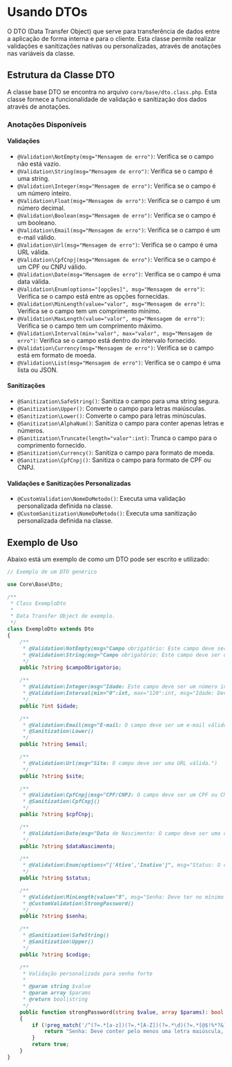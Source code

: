 # Usando DTOs

O DTO (Data Transfer Object) que serve para transferência de dados entre a aplicação de forma interna e para o cliente. Esta classe permite realizar validações e sanitizações nativas ou personalizadas, através de anotações nas variáveis da classe.

## Estrutura da Classe DTO

A classe base DTO se encontra no arquivo `core/base/dto.class.php`. Esta classe fornece a funcionalidade de validação e sanitização dos dados através de anotações.

### Anotações Disponíveis

#### Validações

- `@Validation\NotEmpty(msg="Mensagem de erro")`: Verifica se o campo não está vazio.
- `@Validation\String(msg="Mensagem de erro")`: Verifica se o campo é uma string.
- `@Validation\Integer(msg="Mensagem de erro")`: Verifica se o campo é um número inteiro.
- `@Validation\Float(msg="Mensagem de erro")`: Verifica se o campo é um número decimal.
- `@Validation\Boolean(msg="Mensagem de erro")`: Verifica se o campo é um booleano.
- `@Validation\Email(msg="Mensagem de erro")`: Verifica se o campo é um e-mail válido.
- `@Validation\Url(msg="Mensagem de erro")`: Verifica se o campo é uma URL válida.
- `@Validation\CpfCnpj(msg="Mensagem de erro")`: Verifica se o campo é um CPF ou CNPJ válido.
- `@Validation\Date(msg="Mensagem de erro")`: Verifica se o campo é uma data válida.
- `@Validation\Enum(options="[opções]", msg="Mensagem de erro")`: Verifica se o campo está entre as opções fornecidas.
- `@Validation\MinLength(value="valor", msg="Mensagem de erro")`: Verifica se o campo tem um comprimento mínimo.
- `@Validation\MaxLength(value="valor", msg="Mensagem de erro")`: Verifica se o campo tem um comprimento máximo.
- `@Validation\Interval(min="valor", max="valor", msg="Mensagem de erro")`: Verifica se o campo está dentro do intervalo fornecido.
- `@Validation\Currency(msg="Mensagem de erro")`: Verifica se o campo está em formato de moeda.
- `@Validation\List(msg="Mensagem de erro")`: Verifica se o campo é uma lista ou JSON.

#### Sanitizações

- `@Sanitization\SafeString()`: Sanitiza o campo para uma string segura.
- `@Sanitization\Upper()`: Converte o campo para letras maiúsculas.
- `@Sanitization\Lower()`: Converte o campo para letras minúsculas.
- `@Sanitization\AlphaNum()`: Sanitiza o campo para conter apenas letras e números.
- `@Sanitization\Truncate(length="valor":int)`: Trunca o campo para o comprimento fornecido.
- `@Sanitization\Currency()`: Sanitiza o campo para formato de moeda.
- `@Sanitization\CpfCnpj()`: Sanitiza o campo para formato de CPF ou CNPJ.

#### Validações e Sanitizações Personalizadas

- `@CustomValidation\NomeDoMetodo()`: Executa uma validação personalizada definida na classe.
- `@CustomSanitization\NomeDoMetodo()`: Executa uma sanitização personalizada definida na classe.

## Exemplo de Uso

Abaixo está um exemplo de como um DTO pode ser escrito e utilizado:

```php
// Exemplo de um DTO genérico

use Core\Base\Dto;

/**
 * Class ExemploDto
 *
 * Data Transfer Object de exemplo.
 */
class ExemploDto extends Dto
{
    /**
     * @Validation\NotEmpty(msg="Campo obrigatório: Este campo deve ser preenchido.")
     * @Validation\String(msg="Campo obrigatório: Este campo deve ser uma string.")
     */
    public ?string $campoObrigatorio;

    /**
     * @Validation\Integer(msg="Idade: Este campo deve ser um número inteiro.")
     * @Validation\Interval(min="0":int, max="120":int, msg="Idade: Deve estar entre 0 e 120.")
     */
    public ?int $idade;

    /**
     * @Validation\Email(msg="E-mail: O campo deve ser um e-mail válido.")
     * @Sanitization\Lower()
     */
    public ?string $email;

    /**
     * @Validation\Url(msg="Site: O campo deve ser uma URL válida.")
     */
    public ?string $site;

    /**
     * @Validation\CpfCnpj(msg="CPF/CNPJ: O campo deve ser um CPF ou CNPJ válido.")
     * @Sanitization\CpfCnpj()
     */
    public ?string $cpfCnpj;

    /**
     * @Validation\Date(msg="Data de Nascimento: O campo deve ser uma data válida.")
     */
    public ?string $dataNascimento;

    /**
     * @Validation\Enum(options="['Ativo','Inativo']", msg="Status: O campo deve ser Ativo ou Inativo.")
     */
    public ?string $status;

    /**
     * @Validation\MinLength(value="8", msg="Senha: Deve ter no mínimo 8 caracteres.")
     * @CustomValidation\StrongPassword()
     */
    public ?string $senha;

    /**
     * @Sanitization\SafeString()
     * @Sanitization\Upper()
     */
    public ?string $codigo;

    /**
     * Validação personalizada para senha forte
     *
     * @param string $value
     * @param array $params
     * @return bool|string
     */
    public function strongPassword(string $value, array $params): bool|string
    {
        if (!preg_match('/^(?=.*[a-z])(?=.*[A-Z])(?=.*\d)(?=.*[@$!%*?&])[A-Za-z\d@$!%*?&]{8,}$/', $value)) {
            return "Senha: Deve conter pelo menos uma letra maiúscula, uma minúscula, um número e um caractere especial.";
        }
        return true;
    }
}
```

